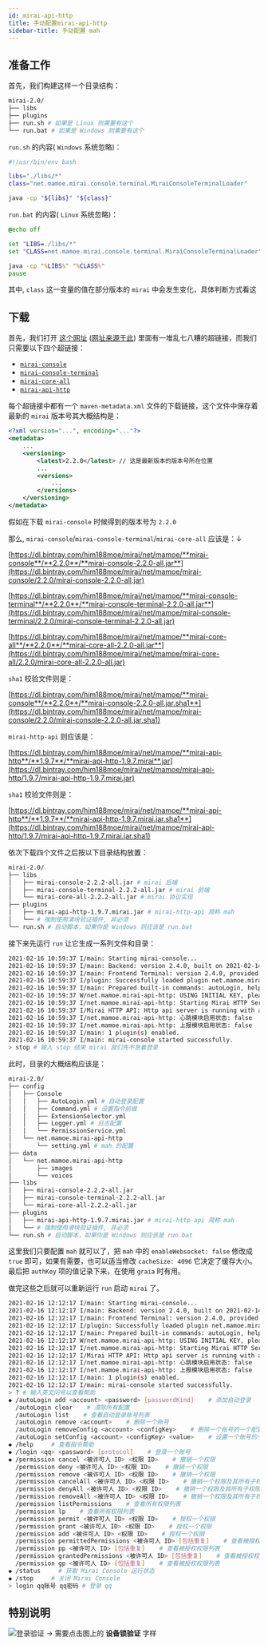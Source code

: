 ```yaml
---
id: mirai-api-http
title: 手动配置mirai-api-http
sidebar-title: 手动配置 mah
---
```


## 准备工作

首先，我们构建这样一个目录结构：

```bash
mirai-2.0/
├── libs
├── plugins
├── run.sh # 如果是 Linux 则需要有这个
└── run.bat # 如果是 Windows 则需要有这个
```

`run.sh` 的内容( `Windows` 系统忽略)：

```bash
#!/usr/bin/env bash

libs="./libs/*"
class="net.mamoe.mirai.console.terminal.MiraiConsoleTerminalLoader"

java -cp "${libs}" "${class}"
```

`run.bat` 的内容( `Linux` 系统忽略)：

```bat
@echo off

set "LIBS=./libs/*"
set "CLASS=net.mamoe.mirai.console.terminal.MiraiConsoleTerminalLoader"

java -cp "%LIBS%" "%CLASS%"
pause
```

其中, `class` 这一变量的值在部分版本的 `mirai` 中会发生变化，具体判断方式看这

## 下载

首先，我们打开 [这个网址](https://dl.bintray.com/him188moe/mirai/net/mamoe/) ([网址来源于此](https://github.com/mamoe/mirai-console/blob/master/docs/Run.md#%E4%BB%8E-jcenter-%E4%B8%8B%E8%BD%BD%E6%A8%A1%E5%9D%97)) 里面有一堆乱七八糟的超链接，而我们只需要以下四个超链接：

- [`mirai-console`](https://dl.bintray.com/him188moe/mirai/net/mamoe/mirai-console/)
- [`mirai-console-terminal`](https://dl.bintray.com/him188moe/mirai/net/mamoe/mirai-console-terminal/)
- [`mirai-core-all`](https://dl.bintray.com/him188moe/mirai/net/mamoe/mirai-core-all/)
- [`mirai-api-http`](https://dl.bintray.com/him188moe/mirai/net/mamoe/mirai-api-http/)

每个超链接中都有一个 `maven-metadata.xml` 文件的下载链接，这个文件中保存着最新的 `mirai` 版本号其大概结构是：

```xml
<?xml version="...", encoding="..."?>
<metadata>
    ...
    <versioning>
        <latest>2.2.0</latest> // 这是最新版本的版本号所在位置
        ...
        <versions>
            ...
        </versions>
    </versioning>
</metadata>
```

假如在下载 `mirai-console` 时候得到的版本号为 `2.2.0`

那么, `mirai-console`/`mirai-console-terminal`/`mirai-core-all` 应该是：↓

[https://dl.bintray.com/him188moe/mirai/net/mamoe/**mirai-console**/**2.2.0**/**mirai-console-2.2.0-all.jar**](https://dl.bintray.com/him188moe/mirai/net/mamoe/mirai-console/2.2.0/mirai-console-2.2.0-all.jar)

[https://dl.bintray.com/him188moe/mirai/net/mamoe/**mirai-console-terminal**/**2.2.0**/**mirai-console-terminal-2.2.0-all.jar**](https://dl.bintray.com/him188moe/mirai/net/mamoe/mirai-console-terminal/2.2.0/mirai-console-terminal-2.2.0-all.jar)

[https://dl.bintray.com/him188moe/mirai/net/mamoe/**mirai-core-all**/**2.2.0**/**mirai-core-all-2.2.0-all.jar**](https://dl.bintray.com/him188moe/mirai/net/mamoe/mirai-core-all/2.2.0/mirai-core-all-2.2.0-all.jar)

`sha1` 校验文件则是：

[https://dl.bintray.com/him188moe/mirai/net/mamoe/**mirai-console**/**2.2.0**/**mirai-console-2.2.0-all.jar.sha1**](https://dl.bintray.com/him188moe/mirai/net/mamoe/mirai-console/2.2.0/mirai-console-2.2.0-all.jar.sha1)

`mirai-http-api` 则应该是：

[https://dl.bintray.com/him188moe/mirai/net/mamoe/**mirai-api-http**/**1.9.7**/**mirai-api-http-1.9.7.mirai**.jar](https://dl.bintray.com/him188moe/mirai/net/mamoe/mirai-api-http/1.9.7/mirai-api-http-1.9.7.mirai.jar)

`sha1` 校验文件则是：

[https://dl.bintray.com/him188moe/mirai/net/mamoe/**mirai-api-http**/**1.9.7**/**mirai-api-http-1.9.7.mirai.jar.sha1**](https://dl.bintray.com/him188moe/mirai/net/mamoe/mirai-api-http/1.9.7/mirai-api-http-1.9.7.mirai.jar.sha1)

依次下载四个文件之后按以下目录结构放置：

```bash
mirai-2.0/
├── libs
│   ├── mirai-console-2.2.2-all.jar # mirai 后端
│   ├── mirai-console-terminal-2.2.2-all.jar # mirai 前端
│   └── mirai-core-all-2.2.2-all.jar # mirai 协议实现
├── plugins
│   ├── mirai-api-http-1.9.7.mirai.jar # mirai-http-api 简称 mah
│   └── # 强制使用滑块验证插件, 非必须
└── run.sh # 启动脚本，如果你是 Windows 则应该是 run.bat
```

接下来先运行 `run` 让它生成一系列文件和目录：

```bash
2021-02-16 10:59:37 I/main: Starting mirai-console...
2021-02-16 10:59:37 I/main: Backend: version 2.4.0, built on 2021-02-14 21:51:02.
2021-02-16 10:59:37 I/main: Frontend Terminal: version 2.4.0, provided by Mamoe Technologies
2021-02-16 10:59:37 I/plugin: Successfully loaded plugin net.mamoe.mirai-api-http
2021-02-16 10:59:37 I/main: Prepared built-in commands: autoLogin, help, login, permission, status, stop
2021-02-16 10:59:37 W/net.mamoe.mirai-api-http: USING INITIAL KEY, please edit the key
2021-02-16 10:59:37 I/net.mamoe.mirai-api-http: Starting Mirai HTTP Server in 0.0.0.0:8080
2021-02-16 10:59:37 I/Mirai HTTP API: Http api server is running with authKey: INITKEYUMaPT7Zs
2021-02-16 10:59:37 I/net.mamoe.mirai-api-http: 心跳模块启用状态: false
2021-02-16 10:59:37 I/net.mamoe.mirai-api-http: 上报模块启用状态: false
2021-02-16 10:59:37 I/main: 1 plugin(s) enabled.
2021-02-16 10:59:37 I/main: mirai-console started successfully.
> stop # 输入 stop 结束 mirai 我们先不急着登录
```

此时，目录的大概结构应该是：

```bash
mirai-2.0/
├── config
│   ├── Console
│   │   ├── AutoLogin.yml # 自动登录配置
│   │   ├── Command.yml # 设置指令前缀
│   │   ├── ExtensionSelector.yml
│   │   ├── Logger.yml # 日志配置
│   │   └── PermissionService.yml
│   └── net.mamoe.mirai-api-http
│       └── setting.yml # mah 的配置
├── data
│   └── net.mamoe.mirai-api-http
│       ├── images
│       └── voices
├── libs
│   ├── mirai-console-2.2.2-all.jar
│   ├── mirai-console-terminal-2.2.2-all.jar
│   └── mirai-core-all-2.2.2-all.jar
├── plugins
│   ├── mirai-api-http-1.9.7.mirai.jar # mirai-http-api 简称 mah
│   └── # 强制使用滑块验证插件, 非必须
└── run.sh # 启动脚本，如果你是 Windows 则应该是 run.bat
```

这里我们只要配置 `mah` 就可以了，把 `mah` 中的 `enableWebsocket: false` 修改成 `true` 即可，如果有需要，也可以适当修改 `cacheSize: 4096` 它决定了缓存大小。最后把 `authKey` 项的值记录下来，在使用 `graia` 时有用。

做完这些之后就可以重新运行 `run` 启动 `mirai` 了。

```bash
2021-02-16 12:12:17 I/main: Starting mirai-console...
2021-02-16 12:12:17 I/main: Backend: version 2.4.0, built on 2021-02-14 21:51:02.
2021-02-16 12:12:17 I/main: Frontend Terminal: version 2.4.0, provided by Mamoe Technologies
2021-02-16 12:12:17 I/plugin: Successfully loaded plugin net.mamoe.mirai-api-http
2021-02-16 12:12:17 I/main: Prepared built-in commands: autoLogin, help, login, permission, status, stop
2021-02-16 12:12:17 W/net.mamoe.mirai-api-http: USING INITIAL KEY, please edit the key
2021-02-16 12:12:17 I/net.mamoe.mirai-api-http: Starting Mirai HTTP Server in 0.0.0.0:8080 # mah 的 端口 与 ip
2021-02-16 12:12:17 I/Mirai HTTP API: Http api server is running with authKey: INITKEYUMaPT7Zs # 这里也有 mah 的 authKey
2021-02-16 12:12:17 I/net.mamoe.mirai-api-http: 心跳模块启用状态: false
2021-02-16 12:12:17 I/net.mamoe.mirai-api-http: 上报模块启用状态: false
2021-02-16 12:12:17 I/main: 1 plugin(s) enabled.
2021-02-16 12:12:17 I/main: mirai-console started successfully.
> ? # 输入英文问号以查看帮助
◆ /autoLogin add <account> <password> [passwordKind]    # 添加自动登录
  /autoLogin clear    # 清除所有配置
  /autoLogin list    # 查看自动登录账号列表
  /autoLogin remove <account>    # 删除一个账号
  /autoLogin removeConfig <account> <configKey>    # 删除一个账号的一个配置项
  /autoLogin setConfig <account> <configKey> <value>    # 设置一个账号的一个配置项
◆ /help     # 查看指令帮助
◆ /login <qq> <password> [protocol]    # 登录一个账号
◆ /permission cancel <被许可人 ID> <权限 ID>    # 撤销一个权限
  /permission deny <被许可人 ID> <权限 ID>    # 撤销一个权限
  /permission remove <被许可人 ID> <权限 ID>    # 撤销一个权限
  /permission cancelAll <被许可人 ID> <权限 ID>    # 撤销一个权限及其所有子权限
  /permission denyAll <被许可人 ID> <权限 ID>    # 撤销一个权限及其所有子权限
  /permission removeAll <被许可人 ID> <权限 ID>    # 撤销一个权限及其所有子权限
  /permission listPermissions    # 查看所有权限列表
  /permission lp    # 查看所有权限列表
  /permission permit <被许可人 ID> <权限 ID>    # 授权一个权限
  /permission grant <被许可人 ID> <权限 ID>    # 授权一个权限
  /permission add <被许可人 ID> <权限 ID>    # 授权一个权限
  /permission permittedPermissions <被许可人 ID> [包括重复]    # 查看被授权权限列表
  /permission pp <被许可人 ID> [包括重复]    # 查看被授权权限列表
  /permission grantedPermissions <被许可人 ID> [包括重复]    # 查看被授权权限列表
  /permission gp <被许可人 ID> [包括重复]    # 查看被授权权限列表
◆ /status     # 获取 Mirai Console 运行状态
◆ /stop     # 关闭 Mirai Console
> login qq账号 qq密码 # 登录 qq
```

## 特别说明

![登录验证](/img/Snipaste_2021-02-16_12-17-40.png) → 需要点击图上的 **设备锁验证** 字样
